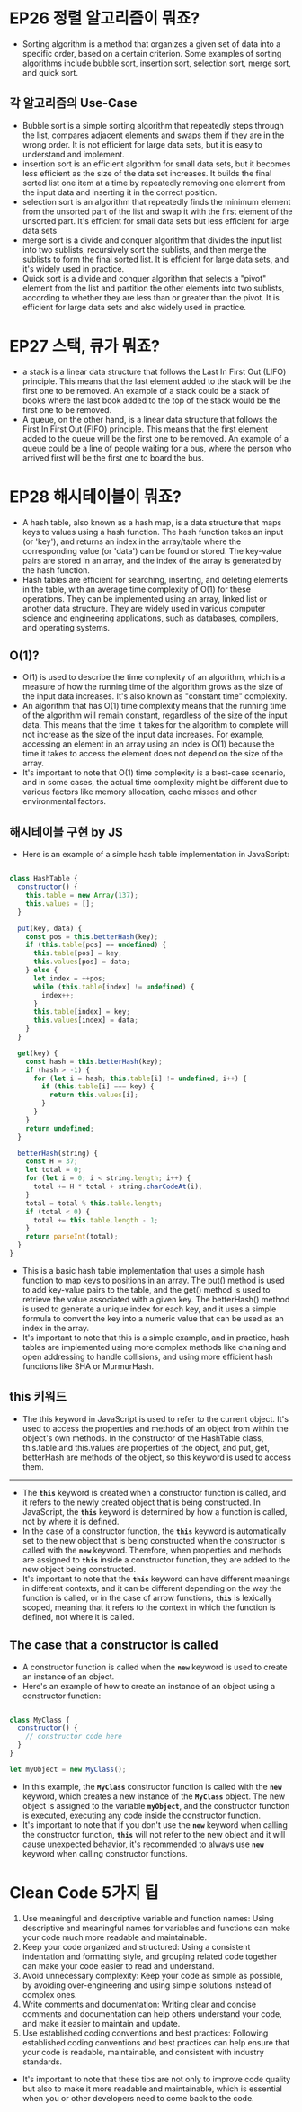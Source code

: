 # EP26 정렬 알고리즘이 뭐죠?

- Sorting algorithm is a method that organizes a given set of data into a specific order, based on a certain criterion. Some examples of sorting algorithms include bubble sort, insertion sort, selection sort, merge sort, and quick sort.

## 각 알고리즘의 Use-Case

- Bubble sort is a simple sorting algorithm that repeatedly steps through the list, compares adjacent elements and swaps them if they are in the wrong order. It is not efficient for large data sets, but it is easy to understand and implement.
- insertion sort is an efficient algorithm for small data sets, but it becomes less efficient as the size of the data set increases. It builds the final sorted list one item at a time by repeatedly removing one element from the input data and inserting it in the correct position.
- selection sort is an algorithm that repeatedly finds the minimum element from the unsorted part of the list and swap it with the first element of the unsorted part. It's efficient for small data sets but less efficient for large data sets
- merge sort is a divide and conquer algorithm that divides the input list into two sublists, recursively sort the sublists, and then merge the sublists to form the final sorted list. It is efficient for large data sets, and it's widely used in practice.
- Quick sort is a divide and conquer algorithm that selects a "pivot" element from the list and partition the other elements into two sublists, according to whether they are less than or greater than the pivot. It is efficient for large data sets and also widely used in practice.

# EP27 스택, 큐가 뭐죠?

- a stack is a linear data structure that follows the Last In First Out (LIFO) principle. This means that the last element added to the stack will be the first one to be removed. An example of a stack could be a stack of books where the last book added to the top of the stack would be the first one to be removed.
- A queue, on the other hand, is a linear data structure that follows the First In First Out (FIFO) principle. This means that the first element added to the queue will be the first one to be removed. An example of a queue could be a line of people waiting for a bus, where the person who arrived first will be the first one to board the bus.

# EP28 해시테이블이 뭐죠?

- A hash table, also known as a hash map, is a data structure that maps keys to values using a hash function. The hash function takes an input (or 'key'), and returns an index in the array/table where the corresponding value (or 'data') can be found or stored. The key-value pairs are stored in an array, and the index of the array is generated by the hash function.
- Hash tables are efficient for searching, inserting, and deleting elements in the table, with an average time complexity of O(1) for these operations. They can be implemented using an array, linked list or another data structure. They are widely used in various computer science and engineering applications, such as databases, compilers, and operating systems.

## O(1)?

- O(1) is used to describe the time complexity of an algorithm, which is a measure of how the running time of the algorithm grows as the size of the input data increases. It's also known as "constant time" complexity.
- An algorithm that has O(1) time complexity means that the running time of the algorithm will remain constant, regardless of the size of the input data. This means that the time it takes for the algorithm to complete will not increase as the size of the input data increases. For example, accessing an element in an array using an index is O(1) because the time it takes to access the element does not depend on the size of the array.
- It's important to note that O(1) time complexity is a best-case scenario, and in some cases, the actual time complexity might be different due to various factors like memory allocation, cache misses and other environmental factors.

## 해시테이블 구현 by JS

- Here is an example of a simple hash table implementation in JavaScript:

```jsx

class HashTable {
  constructor() {
    this.table = new Array(137);
    this.values = [];
  }

  put(key, data) {
    const pos = this.betterHash(key);
    if (this.table[pos] == undefined) {
      this.table[pos] = key;
      this.values[pos] = data;
    } else {
      let index = ++pos;
      while (this.table[index] != undefined) {
        index++;
      }
      this.table[index] = key;
      this.values[index] = data;
    }
  }

  get(key) {
    const hash = this.betterHash(key);
    if (hash > -1) {
      for (let i = hash; this.table[i] != undefined; i++) {
        if (this.table[i] === key) {
          return this.values[i];
        }
      }
    }
    return undefined;
  }

  betterHash(string) {
    const H = 37;
    let total = 0;
    for (let i = 0; i < string.length; i++) {
      total += H * total + string.charCodeAt(i);
    }
    total = total % this.table.length;
    if (total < 0) {
      total += this.table.length - 1;
    }
    return parseInt(total);
  }
}

```

- This is a basic hash table implementation that uses a simple hash function to map keys to positions in an array. The put() method is used to add key-value pairs to the table, and the get() method is used to retrieve the value associated with a given key. The betterHash() method is used to generate a unique index for each key, and it uses a simple formula to convert the key into a numeric value that can be used as an index in the array.
- It's important to note that this is a simple example, and in practice, hash tables are implemented using more complex methods like chaining and open addressing to handle collisions, and using more efficient hash functions like SHA or MurmurHash.

## this 키워드

- The this keyword in JavaScript is used to refer to the current object. It's used to access the properties and methods of an object from within the object's own methods. In the constructor of the HashTable class, this.table and this.values are properties of the object, and put, get, betterHash are methods of the object, so this keyword is used to access them.

---

- The **`this`** keyword is created when a constructor function is called, and it refers to the newly created object that is being constructed. In JavaScript, the **`this`** keyword is determined by how a function is called, not by where it is defined.
- In the case of a constructor function, the **`this`** keyword is automatically set to the new object that is being constructed when the constructor is called with the **`new`** keyword. Therefore, when properties and methods are assigned to **`this`** inside a constructor function, they are added to the new object being constructed.
- It's important to note that the **`this`** keyword can have different meanings in different contexts, and it can be different depending on the way the function is called, or in the case of arrow functions, **`this`** is lexically scoped, meaning that it refers to the context in which the function is defined, not where it is called.

## The case that a constructor is called

- A constructor function is called when the **`new`** keyword is used to create an instance of an object.
- Here's an example of how to create an instance of an object using a constructor function:

```jsx

class MyClass {
  constructor() {
    // constructor code here
  }
}

let myObject = new MyClass();

```

- In this example, the **`MyClass`** constructor function is called with the **`new`** keyword, which creates a new instance of the **`MyClass`** object. The new object is assigned to the variable **`myObject`**, and the constructor function is executed, executing any code inside the constructor function.
- It's important to note that if you don't use the **`new`** keyword when calling the constructor function, **`this`** will not refer to the new object and it will cause unexpected behavior, it's recommended to always use **`new`** keyword when calling constructor functions.

# Clean Code 5가지 팁

1. Use meaningful and descriptive variable and function names: Using descriptive and meaningful names for variables and functions can make your code much more readable and maintainable.
2. Keep your code organized and structured: Using a consistent indentation and formatting style, and grouping related code together can make your code easier to read and understand.
3. Avoid unnecessary complexity: Keep your code as simple as possible, by avoiding over-engineering and using simple solutions instead of complex ones.
4. Write comments and documentation: Writing clear and concise comments and documentation can help others understand your code, and make it easier to maintain and update.
5. Use established coding conventions and best practices: Following established coding conventions and best practices can help ensure that your code is readable, maintainable, and consistent with industry standards.
- It's important to note that these tips are not only to improve code quality but also to make it more readable and maintainable, which is essential when you or other developers need to come back to the code.
